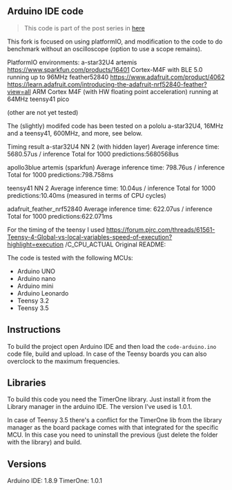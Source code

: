 Arduino IDE code
----

> This code is part of the post series in [here](https://www.stupid-projects.com/posts/machine-learning-on-embedded-part-1/)

This fork is focused on using platformIO, and modification to the code to do benchmark without an oscilloscope (option to use a scope remains).

PlatformIO environments:
a-star32U4
artemis
https://www.sparkfun.com/products/16401
Cortex-M4F with BLE 5.0 running up to 96MHz
feather52840
https://www.adafruit.com/product/4062
https://learn.adafruit.com/introducing-the-adafruit-nrf52840-feather?view=all
ARM Cortex M4F (with HW floating point acceleration) running at 64MHz
teensy41
pico

(other are not yet tested)

The (slightly) modifed code has been tested on a pololu a-star32U4, 16MHz and a teensy41, 600MHz, and more, see below.

Timing result 
a-star32U4
NN 2 (with hidden layer)
Average inference time: 5680.57us / inference
Total for 1000 predictions:5680568us

apollo3blue artemis (sparkfun)
Average inference time: 798.76us / inference
Total for 1000 predictions:798.758ms

teensy41
NN 2
Average inference time: 10.04us / inference
Total for 1000 predictions:10.40ms (measured in terms of CPU cycles)

adafruit_feather_nrf52840
Average inference time: 622.07us / inference
Total for 1000 predictions:622.071ms


For the timing of the teensy I used 
https://forum.pjrc.com/threads/61561-Teensy-4-Global-vs-local-variables-speed-of-execution?highlight=execution
/C_CPU_ACTUAL
Original README:

The code is tested with the following MCUs:

* Arduino UNO
* Arduino nano
* Arduino mini
* Arduino Leonardo
* Teensy 3.2
* Teensy 3.5

## Instructions
To build the project open Arduino IDE and then load the `code-arduino.ino`
code file, build and upload. In case of the Teensy boards you can also
overclock to the maximum frequencies.

## Libraries
To build this code you need the TimerOne library. Just install it from
the Library manager in the arduino IDE. The version I've used is 1.0.1.

In case of Teensy 3.5 there's a conflict for the TimerOne lib from the
library manager as the board package comes with that integrated for the
specific MCU. In this case you need to uninstall the previous (just delete
the folder with the library) and build.

## Versions
Arduino IDE: 1.8.9
TimerOne: 1.0.1
